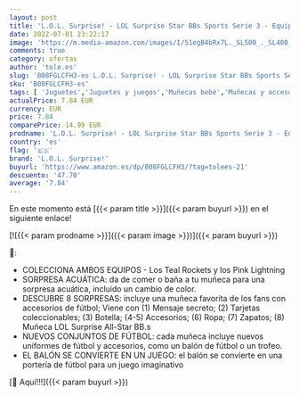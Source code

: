 ```yaml
---
layout: post
title: 'L.O.L. Surprise! - LOL Surprise Star BBs Sports Serie 3 - Equipo de Fútbol Brillante - Coleccionable - Con 8 Accesorios - Incluye Botella  Zapatos  Balón que se Transforma y Más'
date: 2022-07-01 23:22:17
image: 'https://m.media-amazon.com/images/I/51egB4bRx7L._SL500_._SL400_.jpg'
comments: true
category: ofertas
author: 'tole.es'
slug: 'B08FGLCFH3-es L.O.L. Surprise! - LOL Surprise Star BBs Sports Serie 3 -...'
sku: 'B08FGLCFH3-es'
tags: [ 'Juguetes','Juguetes y juegos','Muñecas bebé','Muñecas y accesorios','l.o.l. surprise!','zapatos','🇪🇸', ]
actualPrice: 7.84 EUR
currency: EUR
price: 7.84
comparePrice: 14.99 EUR
prodname: 'L.O.L. Surprise! - LOL Surprise Star BBs Sports Serie 3 - Equipo de Fútbol Brillante - Coleccionable - Con 8 Accesorios - Incluye Botella  Zapatos  Balón que se Transforma y Más'
country: 'es'
flag: '🇪🇸'
brand: 'L.O.L. Surprise!'
buyurl: 'https://www.amazon.es/dp/B08FGLCFH3/?tag=tolees-21'
descuento: '47.70'
average: '7.84'
---
```


En este momento está [{{< param title >}}]({{< param buyurl >}}) en el siguiente enlace!

[![{{< param prodname >}}]({{< param image >}})]({{< param buyurl >}})

🔎:

- COLECCIONA AMBOS EQUIPOS - Los Teal Rockets y los Pink Lightning
- SORPRESA ACUÁTICA: da de comer o baña a tu muñeca para una sorpresa acuática, incluido un cambio de color.
- DESCUBRE 8 SORPRESAS: incluye una muñeca favorita de los fans con accesorios de fútbol; Viene con (1) Mensaje secreto; (2) Tarjetas coleccionables; (3) Botella; (4-5) Accesorios; (6) Ropa; (7) Zapatos; (8) Muñeca LOL Surprise All-Star BB.s
- NUEVOS CONJUNTOS DE FÚTBOL: cada muñeca incluye nuevos uniformes de fútbol y accesorios, como un balón de fútbol o un trofeo.
- EL BALÓN SE CONVIERTE EN UN JUEGO: el balón se convierte en una portería de fútbol para un juego imaginativo

[🛒 Aquí!!!]({{< param buyurl >}})
